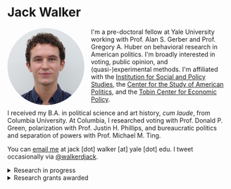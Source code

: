 # Jack Walker

<img src="/headshot.png" alt="headshot" width="175" align="left" style="margin-right: 15px; border-radius: 50%;">

I'm a pre-doctoral fellow at Yale University working with Prof. Alan S. Gerber and Prof. Gregory A. Huber on behavioral research in American politics. I'm broadly interested in voting, public opinion, and <span style="white-space: nowrap;">(quasi-)experimental</span> methods. I'm affiliated with the <a href="https://isps.yale.edu" target="_blank" rel="noopener noreferrer">Institution for Social and Policy Studies</a>, the <a href="https://csap.yale.edu" target="_blank" rel="noopener noreferrer">Center for the Study of American Politics</a>, and the <a href="https://tobin.yale.edu" target="_blank" rel="noopener noreferrer">Tobin Center for Economic Policy</a>. 

I received my B.A. in political science and art history, *cum laude*, from Columbia University. At Columbia, I researched voting with Prof. Donald P. Green, polarization with Prof. Justin H. Phillips, and bureaucratic politics and separation of powers with Prof. Michael M. Ting.

You can <a href="mailto:jack.walker@yale.edu">email me</a> at jack [dot] walker [at] yale [dot] edu. I tweet occasionally via <a href="https://twitter.com/walkerdjack" target="_blank" rel="noopener noreferrer">@walkerdjack</a>.

<details>
  <summary>Research in progress</summary>
  <br><ol>
    <li value="3">"How Stable are Popular Attitudinal and Social-Psychological Scales? A Practical Guide for Political Science Researchers" (with Alan S. Gerber, Gregory A. Huber, and Mackenzie Lockhart).</li>
    <li value="2">"Measuring the Effects of Campaign Events" (with Alan S. Geber, Gregory A. Huber, and Mackenzie Lockhart).</li>
    <li value="1">"Do Some Debates Matter? Evidence from the 2024 Biden-Trump Debate" (with Alan S. Gerber, Gregory A. Huber, Mackenzie Lockhart, and Douglas Rivers).</li>
  </ol>
</details>

<details>
  <summary>Research grants awarded</summary>
  <br><ul>
    <li>Columbia College Summer Research Fellowship, via the International Affairs Fellowship Fund ($3,400),  2023.</li>
    <li>Columbia University Center for Career Education, via the AIF Sub-Fund: Yemini Fund ($5,000),  2022.</li>
  </ul>
</details>

